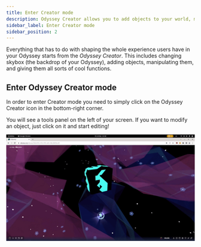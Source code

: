 ```yaml
---
title: Enter Creator mode
description: Odyssey Creator allows you to add objects to your world, modify them, assign them functions, change skybox, and personalise the whole Odyssey experience for your users. These tutorials show you how to get the best out of it. 
sidebar_label: Enter Creator mode
sidebar_position: 2
---
```


Everything that has to do with shaping the whole experience users have in your Odyssey starts from the *Odyssey Creator*. This includes changing skybox (the backdrop of your Odyssey), adding objects, manipulating them, and giving them all sorts of cool functions. 

## Enter Odyssey Creator mode

In order to enter Creator mode you need to simply click on the Odyssey Creator icon in the bottom-right corner.

You will see a tools panel on the left of your screen. If you want to modify an object, just click on it and start editing!

![Gif showing how to enter creator mode](img/enter-creator-mode.gif)